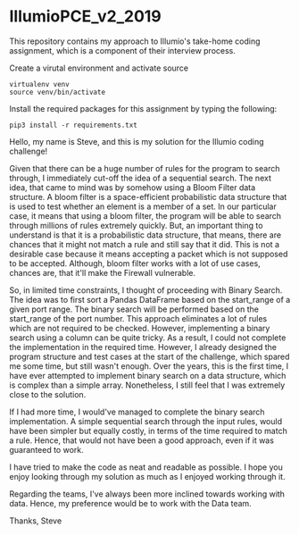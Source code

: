 # IllumioPCE_v2_2019
This repository contains my approach to Illumio's take-home coding assignment, which is a component of their interview process.


Create a virutal environment and activate source

    virtualenv venv
    source venv/bin/activate
    
Install the required packages for this assignment by typing the following:
   
    pip3 install -r requirements.txt
    
Hello, my name is Steve, and this is my solution for the Illumio coding challenge!

Given that there can be a huge number of rules for the program to search through, I immediately cut-off the idea of a sequential search. The next idea, that came to mind was by somehow using a Bloom Filter data structure. A bloom filter is a space-efficient probabilistic data structure that is used to test whether an element is a member of a set. In our particular case, it means that using a bloom filter, the program will be able to search through millions of rules extremely quickly. But, an important thing to understand is that it is a probabilistic data structure, that means, there are chances that it might not match a rule and still say that it did. This is not a desirable case because it means accepting a packet which is not supposed to be accepted. Although, bloom filter works with a lot of use cases, chances are, that it'll make the Firewall vulnerable.

So, in limited time constraints, I thought of proceeding with Binary Search. The idea was to first sort a Pandas DataFrame based on the start_range of a given port range. The binary search will be performed based on the start_range of the port number. This approach eliminates a lot of rules which are not required to be checked. However, implementing a binary search using a column can be quite tricky. As a result, I could not complete the implementation in the required time. However, I already designed the program structure and test cases at the start of the challenge, which spared me some time, but still wasn't enough. Over the years, this is the first time, I have ever attempted to implement binary search on a data structure, which is complex than a simple array. Nonetheless, I still feel that I was extremely close to the solution.

If I had more time, I would've managed to complete the binary search implementation. A simple sequential search through the input rules, would have been simpler but equally costly, in terms of the time required to match a rule. Hence, that would not have been a good approach, even if it was guaranteed to work.

I have tried to make the code as neat and readable as possible. I hope you enjoy looking through my solution as much as I enjoyed working through it.

Regarding the teams, I've always been more inclined towards working with data. Hence, my preference would be to work with the Data team.

Thanks,
Steve 
